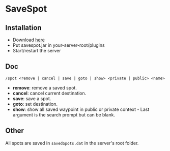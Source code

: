 # SaveSpot

## Installation
- Download [here](https://github.com/polatrk/SaveSpot/releases/download/Realeases/savespot.jar)
- Put savespot.jar in your-server-root/plugins
- Start/restart the server

## Doc
`/spot <remove | cancel | save | goto | show> <private | public> <name>`
- **remove**: remove a saved spot.
- **cancel**: cancel current destination.
- **save**: save a spot.
- **goto**: set destination.
- **show**: show all saved waypoint in public or private context - Last argument is the search prompt but can be blank.

## Other
All spots are saved in `savedSpots.dat` in the server's root folder.
